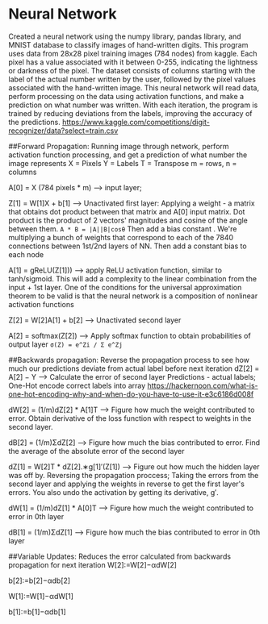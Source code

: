 # Neural Network

Created a neural network using the numpy library, pandas library, and MNIST database to classify images of hand-written digits. This program uses data from 28x28 pixel training images (784 nodes) from kaggle. Each pixel has a value associated with it between 0-255, indicating the lightness or darkness of the pixel. The dataset consists of columns starting with the label of the actual number written by the user, followed by the pixel values associated with the hand-written image. This neural network will read data, perform processing on the data using activation functions, and make a prediction on what number was written. With each iteration, the program is trained by reducing deviations from the labels, improving the accuracy of the predictions.
https://www.kaggle.com/competitions/digit-recognizer/data?select=train.csv


##Forward Propagation: 
Running image through network, perform activation function processing, and get a prediction of what number the image represents
 X = Pixels
 Y = Labels
 T = Transpose 
 m = rows, n = columns

 A[0] = X (784 pixels * m) --> input layer; 

 Z[1] = W[1]X + b[1] --> Unactivated first layer: 
    Applying a weight - a matrix that obtains dot product between that matrix and A[0] input matrix. Dot product is the product of 2 vectors' magnitudes and cosine of the angle between them.
       ```A * B = |A||B|cosθ```
    Then add a bias constant . We're multiplying a bunch of weights that
    correspond to each of the 7840 connections between 1st/2nd layers of NN. Then
    add a constant bias to each node

 A[1] = gReLU(Z[1])) --> apply ReLU activation function, similar to tanh/sigmoid.
    This will add a complexity to the linear combination from the input + 1st layer.
    One of the conditions for the universal approximation theorem to be valid is that
    the neural network is a composition of nonlinear activation functions

 Z[2] = W[2]A[1] + b[2] --> Unactivated second layer

 A[2] = softmax(Z[2]) --> Apply softmax function to obtain probabilities of output layer
        ```σ(Z) = e^Zi / Σ e^Zj```

##Backwards propagation:
 Reverse the propagation process to see how much our predictions deviate from actual label before next iteration
 dZ[2] = A[2] − Y --> Calculate the error of second layer
    Predictions - actual labels; One-Hot encode correct labels into array
https://hackernoon.com/what-is-one-hot-encoding-why-and-when-do-you-have-to-use-it-e3c6186d008f 

 dW[2] = (1/m)dZ[2] * A[1]T --> Figure how much the weight contributed to error.
    Obtain derivative of the loss function with respect to weights in the second
    layer.

 dB[2] = (1/m)ΣdZ[2] --> Figure how much the bias contributed to error.
    Find the average of the absolute error of the second layer

 dZ[1] = W[2]T * dZ[2].∗g[1]′(Z[1]) --> Figure out how much the hidden layer was off by.
    Reversing the propagation proccess; Taking the errors from the second layer and
    applying the weights in reverse to get the first layer's errors. You also undo the
    activation by getting its derivative, g′.

 dW[1] = (1/m)dZ[1] * A[0]T --> Figure how much the weight contributed to error in 0th layer

 dB[1] = (1/m)ΣdZ[1] --> Figure how much the bias contributed to error in 0th layer


##Variable Updates: Reduces the error calculated from backwards propagation for next iteration
 W[2]:=W[2]−αdW[2]
 
 b[2]:=b[2]−αdb[2]
 
 W[1]:=W[1]−αdW[1]

 b[1]:=b[1]−αdb[1]